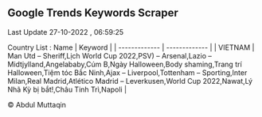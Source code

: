 

## Google Trends Keywords Scraper 
 
Last Update 27-10-2022 , 06:59:25

Country List :
 Name  | Keyword |
| ------------- | ------------- |
| VIETNAM | Man Utd – Sheriff,Lịch World Cup 2022,PSV) – Arsenal,Lazio – Midtjylland,Angelababy,Cúm B,Ngày Halloween,Body shaming,Trang trí Halloween,Tiệm tóc Bắc Ninh,Ajax – Liverpool,Tottenham – Sporting,Inter Milan,Real Madrid,Atlético Madrid – Leverkusen,World Cup 2022,Nawat,Lý Nhã Kỳ bị bắt!,Châu Tinh Trì,Napoli |



© Abdul Muttaqin 
